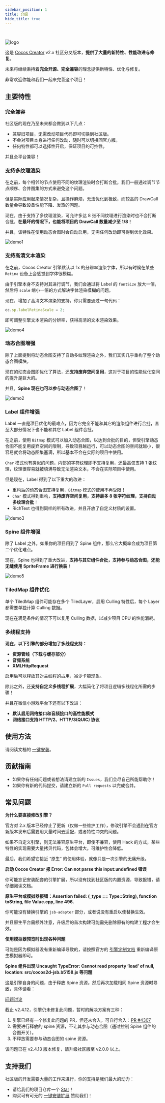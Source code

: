 ```yaml
---
sidebar_position: 1
title: 介绍
hide_title: true
---
```


<br/>

![logo](/img/logo2.png)

这是 [Cocos Creator](https://www.cocos.com/creator) v2.x 社区分叉版本，**提供了大量的新特性、性能改进与修复**。

未来将继续秉持着**完全开源、完全兼容**的理念提供新特性、优化与修复。

非常欢迎你能和我们一起来完善这个项目！

## 主要特性

### 完全兼容

社区版的现在乃至未来都会做到以下几点：

- 兼容旧项目，无需改动项目代码即可切换到社区版。
- 不会对项目本身进行任何改动，随时可以切换回官方版。
- 任何特性都可以选择性开启，保证项目的可控性。

并且全平台兼容！

### 支持多纹理渲染

在之前，每个相邻的节点使用不同的纹理渲染时会打断合批，我们一般通过调节节点顺序、合并图集的方式来避免这个问题。

但是实际应用起来情况复杂，且操作麻烦，无法优化到极致，而较高的 DrawCall 数量会导致设备性能下降、发热的问题。

现在，由于支持了多纹理渲染，可允许多达 8 张不同纹理进行渲染时也不会打断合批，**在最坏的情况下，也能将项目的 DrawCall 数量减少至 1/8**！

并且，该特性在使用动态合图时会自动启用，无需任何改动即可得到优化效果。

![demo1](/demo-imgs/demo1.png)

### 支持高清文本渲染

在之前，Cocos Creator 引擎默认以 1x 的分辨率渲染字体，所以有时候在某些 `Retina` 设备上会感觉到字体很模糊。

由于引擎本身不支持对其进行调节，我们会通过将 Label 的 `fontSize` 放大一倍，然后将 `scale` 缩小一倍的方式解决字体渲染模糊的问题。

现在，增加了高清文本渲染的支持，你只需要通过一句代码：

```ts
cc.sp.labelRetinaScale = 2;
```

即可调整引擎文本渲染的分辨率，获得高清的文本渲染效果。

![demo4](/demo-imgs/demo4.png)

### 动态合图增强

除了上面提到将动态合图支持了自动多纹理渲染之外，我们其实几乎重构了整个动态合图模块。

现在的动态合图即优化了算法，还**支持废弃空间复用**，这对于项目的性能优化空间的提升是巨大的。

并且，**Spine 现在也可以参与动态合图**了！

![demo2](/demo-imgs/demo2.png)

### Label 组件增强

Label 一直是项目优化的最难点，因为它完全不能和其它的渲染组件进行合批，甚至大部分情况下也不能和其它 Label 组件合批。

在之前，使用 `Bitmap` 模式可以加入动态合图，以达到合批的目的，但受引擎动态合图不能复用废弃空间的限制，导致项目越运行，可以动态合图的空间就越小，很容易就会将动态图集塞满，所以基本不会在实际的项目中使用。

`Char` 模式也有类似的问题，内部的字符纹理即不支持复用，还最高仅支持 1 张纹理，纹理很容易就被填满导致无法渲染文本，不会在实际项目中使用。

但是现在，Label 得到了以下重大的改进：

- 重构后的动态合图支持复用，`Bitmap` 模式的使用不再受限！
- `Char` 模式得到重构，**支持废弃空间复用，支持最多 8 张字符纹理，支持自动多纹理合批**！
- RichText 也得到同样的所有改进，并且开放了自定义材质的设置。

![demo3](/demo-imgs/demo3.png)

### Spine 组件增强

除了 Label 之外，如果你的项目用到了 Spine 组件，那么它大概率会成为项目第二个优化难点。

现在，Spine 也得到了重大改进，**支持与其它组件合批，支持参与动态合图，还能无缝使用 SpriteFrame 进行换装**！

![demo5](/demo-imgs/demo5.png)

### TiledMap 组件优化

单个 TiledMap 组件可能存在多个 TiledLayer，启用 Culling 特性后，每个 Layer 都需要单独计算 Culling 数据。

现在在满足条件的情况下可以复用 Culling 数据，以减少项目 CPU 的性能消耗。

### 多线程支持

**现在，以下引擎的部分增加了多线程支持：**

- **资源管线（下载与缓存部分）**
- **音频系统**
- **XMLHttpRequest**

启用后可以释放其对主线程的占用，减少卡顿现象。

除此之外，还**支持自定义多线程扩展**，大幅简化了将项目逻辑多线程化所需的步骤！

并且在微信小游戏平台下还有以下改进：

- **默认启用网络接口和音频接口的高性能模式**
- **网络接口支持 HTTP/2、HTTP/3(QUIC) 协议**

## 使用方法

请阅读文档的 [一键安装](./installation/installation-auto)。

## 贡献指南

- 如果你有任何问题或者想法请建立新的 `Issues`，我们会尽自己所能帮助你！
- 如果你有新的代码提交，请建立新的 `Pull requests` 以完成合并。

## 常见问题

**为什么要直接修改引擎？**

官方对 2.x 版本已经停止了更新（仅做一些维护工作），修改引擎不会遇到在官方新版本发布后需要用大量时间去适配，或者特性冲突的问题。

如果不自定义引擎，则无法兼容原生平台，即使不兼容，使用 Hack 的方式，某些特性的实现需要大量拷贝代码，包体会增大，可维护性会降低。

最后，我们希望它接近 “原生” 的使用体验，就像只是一次引擎的无痛升级。

**启动 Cocos Creator 报 Error: Can not parse this input:undefined 错误**

你可能忘记安装配套的引擎扩展，所以没有找到社区版的内置资源，导致报错，请仔细阅读文档。

**原生平台或模拟器报错：Assertion failed: (_type == Type::String), function toString, file Value.cpp, line 496.**

你可能没有替换引擎的 `jsb-adapter` 部分，或者说没有重启以使替换生效。

并且原生平台需额外注意，升级后的首次构建可能需先删除原有的构建工程才会生效。

**使用模拟器预览时出现各种问题**

可能是因为模拟器没有重新编译导致的，请按照官方的 [引擎定制文档](https://docs.cocos.com/creator/2.4/manual/zh/advanced-topics/engine-customization.html#25-%E7%BC%96%E8%AF%91%E6%A8%A1%E6%8B%9F%E5%99%A8) 重新编译原生模拟器即可。

**Spine 组件出现 Uncaught TypeError: Cannot read property ‘load’ of null, location: src/cocos2d-jsb.b5158.js 等问题**

这是引擎自身的问题，由于释放 Spine 资源，然后再次加载相同 Spine 资源时导致，具体请看：

[问题讨论](https://forum.cocos.org/t/topic/137649/148)

截止 v2.4.12，引擎仍未修复此问题，暂时的解决方案有三种：

1. 引擎已经有一个修复此问题的 PR，但还未合入，可自行合入：[PR #4307](https://github.com/cocos/engine-native/pull/4307)
2. 需要进行释放的 spine 资源，不让其参与动态合图（通过控制 Spine 组件的合图开关）。
3. 不释放需要参与动态合图的 spine 资源。

该问题已在 v2.4.13 版本修复，请升级社区版至 v2.0.0 以上。

## 支持我们

社区版的开发需要大量的工作来进行，你的支持是我们最大的动力：

- 请给我们的项目仓库一个 [Star](https://github.com/smallmain/cocos-enhance-kit)！
- 购买可有可无的 [一键安装扩展](https://store.cocos.com/app/detail/3824) 赞助我们！
